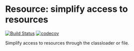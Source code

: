 Resource: simplify access to resources
==========================

[![Build Status](https://travis-ci.org/wlingxiao/resource.svg?branch=master)](https://travis-ci.org/wlingxiao/resource)
[![codecov](https://codecov.io/gh/wlingxiao/resource/branch/master/graph/badge.svg)](https://codecov.io/gh/wlingxiao/resource)

Simplify access to resources through the classloader or file.